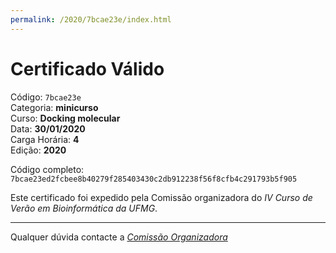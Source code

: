 ```yaml
---
permalink: /2020/7bcae23e/index.html
---
```


# Certificado Válido

Código: `7bcae23e`<br>
Categoria: **minicurso**<br>
Curso: **Docking molecular**<br>
Data: **30/01/2020**<br>
Carga Horária: **4**<br>
Edição: **2020**<br>


Código completo: `7bcae23ed2fcbee8b40279f285403430c2db912238f56f8cfb4c291793b5f905`


Este certificado foi expedido pela Comissão organizadora do *IV Curso de Verão em Bioinformática da UFMG*.

----

Qualquer dúvida contacte a [_Comissão Organizadora_](<mailto:cursobioinfoufmg@gmail.com$subject=[Certificados]>)

